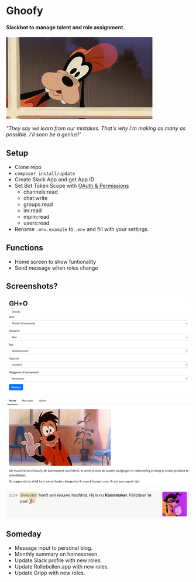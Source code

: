 # Ghoofy
#### Slackbot to manage talent and role assignment.

![Goofy inspecting](https://github.com/wgroenewold/Ghoofy/blob/master/readme_assets/header.gif?raw=true "Goofy inspecting")

*"They say we learn from our mistakes. That's why I'm making as many as possible. I'll soon be a genius!"*

## Setup
- Clone repo
- ```composer install/update```
- Create Slack App and get App ID
- Set Bot Token Scope with [OAuth & Permissions](https://api.slack.com/apps/YOURAPPID/oauth)
    - channels:read
    - chat:write
    - groups:read    
    - im:read    
    - mpim:read
    - users:read
- Rename ```.env.example``` to ```.env``` and fill with your settings.

## Functions
- Home screen to show funtionality
- Send message when roles change

## Screenshots?
![Ghoofy - Admin page](https://github.com/wgroenewold/Ghoofy/blob/master/readme_assets/admin.png?raw=true "Ghoofy - Admin page")

![Ghoofy - Home](https://github.com/wgroenewold/Ghoofy/blob/master/readme_assets/home.png?raw=true "Ghoofy - Home")

![Ghoofy  - Message example](https://github.com/wgroenewold/Ghoofy/blob/master/readme_assets/message.png?raw=true "Ghoofy - Message example")

## Someday
- Message input to personal blog.
- Monthly summary on homescreen.
- Update Slack profile with new roles.
- Update Rollebollen.app with new roles.
- Update Gripp with new roles.